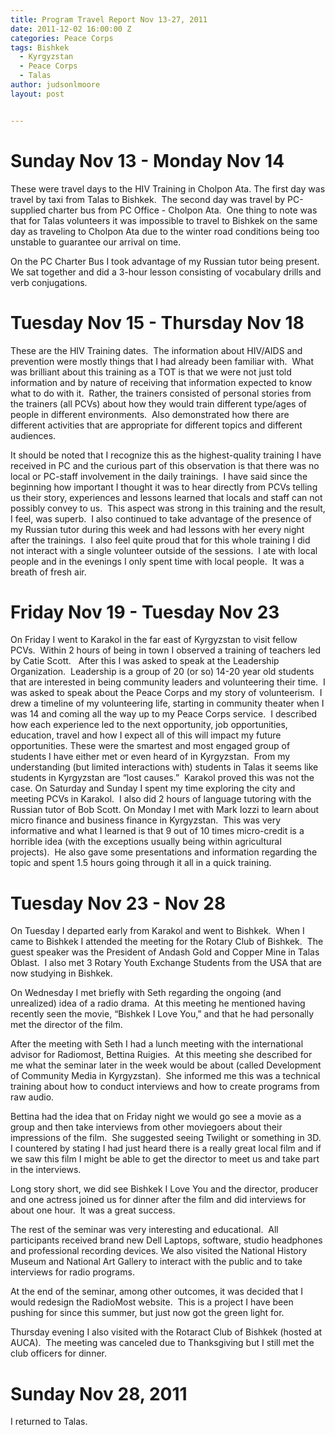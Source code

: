 ```yaml
---
title: Program Travel Report Nov 13-27, 2011
date: 2011-12-02 16:00:00 Z
categories: Peace Corps
tags: Bishkek
  - Kyrgyzstan
  - Peace Corps
  - Talas
author: judsonlmoore
layout: post


---
```


# Sunday Nov 13 - Monday Nov 14

These were travel days to the HIV Training in Cholpon Ata. The first day was travel by taxi from Talas to Bishkek.  The second day was travel by PC-supplied charter bus from PC Office - Cholpon Ata.  One thing to note was that for Talas volunteers it was impossible to travel to Bishkek on the same day as traveling to Cholpon Ata due to the winter road conditions being too unstable to guarantee our arrival on time.

On the PC Charter Bus I took advantage of my Russian tutor being present.  We sat together and did a 3-hour lesson consisting of vocabulary drills and verb conjugations.

# Tuesday Nov 15 - Thursday Nov 18

These are the HIV Training dates.  The information about HIV/AIDS and prevention were mostly things that I had already been familiar with.  What was brilliant about this training as a TOT is that we were not just told information and by nature of receiving that information expected to know what to do with it.  Rather, the trainers consisted of personal stories from the trainers (all PCVs) about how they would train different type/ages of people in different environments.  Also demonstrated how there are different activities that are appropriate for different topics and different audiences.

It should be noted that I recognize this as the highest-quality training I have received in PC and the curious part of this observation is that there was no local or PC-staff involvement in the daily trainings.  I have said since the beginning how important I thought it was to hear directly from PCVs telling us their story, experiences and lessons learned that locals and staff can not possibly convey to us.  This aspect was strong in this training and the result, I feel, was superb. 
I also continued to take advantage of the presence of my Russian tutor during this week and had lessons with her every night after the trainings.  I also feel quite proud that for this whole training I did not interact with a single volunteer outside of the sessions.  I ate with local people and in the evenings I only spent time with local people.  It was a breath of fresh air.

# Friday Nov 19 - Tuesday Nov 23

On Friday I went to Karakol in the far east of Kyrgyzstan to visit fellow PCVs.  Within 2 hours of being in town I observed a training of teachers led by Catie Scott.  
After this I was asked to speak at the Leadership Organization.  Leadership is a group of 20 (or so) 14-20 year old students that are interested in being community leaders and volunteering their time.  I was asked to speak about the Peace Corps and my story of volunteerism.  I drew a timeline of my volunteering life, starting in community theater when I was 14 and coming all the way up to my Peace Corps service.  I described how each experience led to the next opportunity, job opportunities, education, travel and how I expect all of this will impact my future opportunities.
These were the smartest and most engaged group of students I have either met or even heard of in Kyrgyzstan.  From my understanding (but limited interactions with) students in Talas it seems like students in Kyrgyzstan are “lost causes.”  Karakol proved this was not the case.
On Saturday and Sunday I spent my time exploring the city and meeting PCVs in Karakol.  I also did 2 hours of language tutoring with the Russian tutor of Bob Scott.
On Monday I met with Mark Iozzi to learn about micro finance and business finance in Kyrgyzstan.  This was very informative and what I learned is that 9 out of 10 times micro-credit is a horrible idea (with the exceptions usually being within agricultural projects).  He also gave some presentations and information regarding the topic and spent 1.5 hours going through it all in a quick training.

# Tuesday Nov 23 - Nov 28

On Tuesday I departed early from Karakol and went to Bishkek.  When I came to Bishkek I attended the meeting for the Rotary Club of Bishkek.  The guest speaker was the President of Andash Gold and Copper Mine in Talas Oblast.  I also met 3 Rotary Youth Exchange Students from the USA that are now studying in Bishkek.

On Wednesday I met briefly with Seth regarding the ongoing (and unrealized) idea of a radio drama.  At this meeting he mentioned having recently seen the movie, “Bishkek I Love You,” and that he had personally met the director of the film.

After the meeting with Seth I had a lunch meeting with the international advisor for Radiomost, Bettina Ruigies.  At this meeting she described for me what the seminar later in the week would be about (called Development of Community Media in Kyrgyzstan).  She informed me this was a technical training about how to conduct interviews and how to create programs from raw audio.

Bettina had the idea that on Friday night we would go see a movie as a group and then take interviews from other moviegoers about their impressions of the film.  She suggested seeing Twilight or something in 3D.  I countered by stating I had just heard there is a really great local film and if we saw this film I might be able to get the director to meet us and take part in the interviews.

Long story short, we did see Bishkek I Love You and the director, producer and one actress joined us for dinner after the film and did interviews for about one hour.  It was a great success.

The rest of the seminar was very interesting and educational.  All participants received brand new Dell Laptops, software, studio headphones and professional recording devices.
We also visited the National History Museum and National Art Gallery to interact with the public and to take interviews for radio programs.

At the end of the seminar, among other outcomes, it was decided that I would redesign the RadioMost website.  This is a project I have been pushing for since this summer, but just now got the green light for.

Thursday evening I also visited with the Rotaract Club of Bishkek (hosted at AUCA).  The meeting was canceled due to Thanksgiving but I still met the club officers for dinner.

# Sunday Nov 28, 2011

I returned to Talas.

